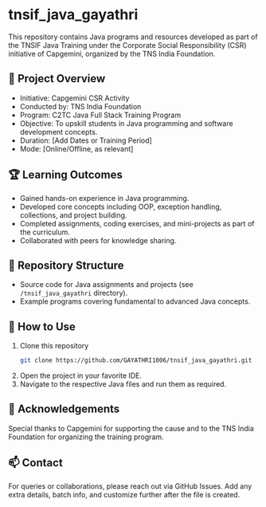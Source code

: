 # tnsif_java_gayathri
This repository contains Java programs and resources developed as part of the TNSIF Java Training under the Corporate Social Responsibility (CSR) initiative of Capgemini, organized by the TNS India Foundation.
## 📌 Project Overview
- Initiative: Capgemini CSR Activity
- Conducted by: TNS India Foundation
- Program: C2TC Java Full Stack Training Program
- Objective: To upskill students in Java programming and software development concepts.
- Duration: [Add Dates or Training Period]
- Mode: [Online/Offline, as relevant]
## 🏆 Learning Outcomes
- Gained hands-on experience in Java programming.
- Developed core concepts including OOP, exception handling, collections, and project building.
- Completed assignments, coding exercises, and mini-projects as part of the curriculum.
- Collaborated with peers for knowledge sharing.
## 📂 Repository Structure
- Source code for Java assignments and projects (see `/tnsif_java_gayathri` directory).
- Example programs covering fundamental to advanced Java concepts.
## 🚀 How to Use
1. Clone this repository
   ```bash
   git clone https://github.com/GAYATHRI1006/tnsif_java_gayathri.git
   ```
2. Open the project in your favorite IDE.
3. Navigate to the respective Java files and run them as required.
## 🤝 Acknowledgements
Special thanks to Capgemini for supporting the cause and to the TNS India Foundation for organizing the training program.
## 📫 Contact
For queries or collaborations, please reach out via GitHub Issues.
Add any extra details, batch info, and customize further after the file is created.
